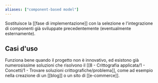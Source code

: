 ```yaml
---
aliases: ["component-based model"]
---
```


Sostituisce la [[fase di implementazione]] con la selezione e l'integrazione di componenti già sviluppate precedentemente (eventualmente esternamente).

## Casi d'uso

Funziona bene quando il progetto non è innovativo, ed esistono già numerosissime soluzioni che risolvono il [[8 - Crittografia applicata/1 - Concetti/1 - Trovare soluzioni crittografiche/problema]], come ad esempio nella creazione di un [[blog]] o un sito di [[e-commerce]].
